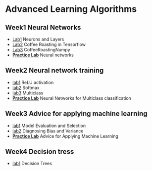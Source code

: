 # Advanced Learning Algorithms

## Week1 Neural Networks

- [Lab1](./week1/lab1.ipynb) Neurons and Layers
- [Lab2](./week1/lab2.ipynb) Coffee Roasting in Tensorflow
- [Lab3](./week1/lab3.ipynb) CoffeeRoastingNumpy
- [**Practice Lab**](./week1/lab.ipynb) Neural networks

## Week2 Neural network training

- [lab1](./week2/lab1.ipynb) ReLU activation
- [lab2](./week2/lab2.ipynb) Softmax
- [lab3](./week2/lab3.ipynb) Multiclass
- [**Practice Lab**](./week2/lab.ipynb) Neural Networks for Multiclass classification

## Week3 Advice for applying machine learning

- [lab1](./week3/lab1.ipynb) Model Evaluation and Selection
- [lab2](./week3/lab2.ipynb) Diagnosing Bias and Variance
- [**Practice Lab**](./week3/lab.ipynb) Advice for Applying Machine Learning

## Week4 Decision tress

- [lab1](./week4/lab1.ipynb) Decision Trees
